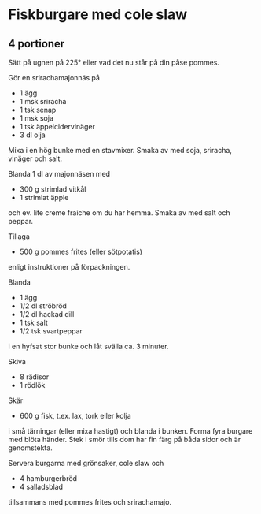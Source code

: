# Fiskburgare med cole slaw

## 4 portioner

Sätt på ugnen på 225° eller vad det nu står på din påse pommes.

Gör en srirachamajonnäs på

- 1 ägg
- 1 msk sriracha
- 1 tsk senap
- 1 msk soja
- 1 tsk äppelcidervinäger
- 3 dl olja

Mixa i en hög bunke med en stavmixer. Smaka av med soja, sriracha, vinäger och salt.

Blanda 1 dl av majonnäsen med

- 300 g strimlad vitkål
- 1 strimlat äpple

och ev. lite creme fraiche om du har hemma. Smaka av med salt och peppar.

Tillaga

- 500 g pommes frites (eller sötpotatis)

enligt instruktioner på förpackningen.

Blanda

- 1 ägg
- 1/2 dl ströbröd
- 1/2 dl hackad dill
- 1 tsk salt
- 1/2 tsk svartpeppar

i en hyfsat stor bunke och låt svälla ca. 3 minuter.

Skiva

- 8 rädisor
- 1 rödlök

Skär

- 600 g fisk, t.ex. lax, tork eller kolja

i små tärningar (eller mixa hastigt) och blanda i bunken. Forma fyra burgare med blöta händer. Stek i smör tills dom har fin färg på båda sidor och är genomstekta.

Servera burgarna med grönsaker, cole slaw och

- 4 hamburgerbröd
- 4 salladsblad

tillsammans med pommes frites och srirachamajo.
